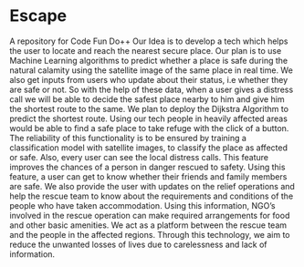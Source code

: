 # Escape
A repository for Code Fun Do++
Our Idea is to develop a tech which helps the user to locate and reach the nearest secure place. Our plan is to use Machine Learning algorithms to predict whether a place is safe during the natural calamity using the satellite image of the same place in real time. We also get inputs from users who update about their status, i.e whether they are safe or not. So with the help of these data, when a user gives a distress call we will be able to decide the safest place nearby to him and give him the shortest route to the same. We plan to deploy the Dijkstra Algorithm to predict the shortest route.
Using our tech people in heavily affected areas would be able to find a safe place to take refuge with the click of a button. The reliability of this functionality is to be ensured by
training a classification model with satellite images, to classify the place as affected or safe.
Also, every user can see the local distress calls. This feature improves the chances of a person in danger rescued to safety. Using this feature, a user can get to know whether their friends and family members are safe.
We also provide the user with updates on the relief operations and help the rescue team to know about the requirements and conditions of the people who have taken accommodation. Using this information, NGO’s involved in the rescue operation can make required arrangements for food and other basic amenities.
We act as a platform between the rescue team and the people in the affected regions.
Through this technology, we aim to reduce the unwanted losses of lives due to carelessness and lack of information.
